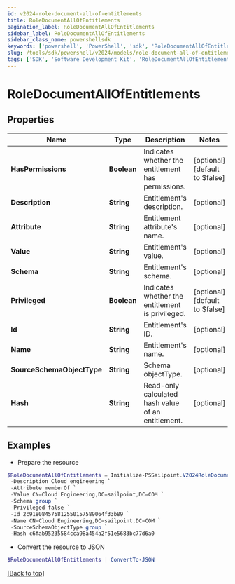 ```yaml
---
id: v2024-role-document-all-of-entitlements
title: RoleDocumentAllOfEntitlements
pagination_label: RoleDocumentAllOfEntitlements
sidebar_label: RoleDocumentAllOfEntitlements
sidebar_class_name: powershellsdk
keywords: ['powershell', 'PowerShell', 'sdk', 'RoleDocumentAllOfEntitlements', 'V2024RoleDocumentAllOfEntitlements'] 
slug: /tools/sdk/powershell/v2024/models/role-document-all-of-entitlements
tags: ['SDK', 'Software Development Kit', 'RoleDocumentAllOfEntitlements', 'V2024RoleDocumentAllOfEntitlements']
---
```



# RoleDocumentAllOfEntitlements

## Properties

Name | Type | Description | Notes
------------ | ------------- | ------------- | -------------
**HasPermissions** | **Boolean** | Indicates whether the entitlement has permissions. | [optional] [default to $false]
**Description** | **String** | Entitlement's description. | [optional] 
**Attribute** | **String** | Entitlement attribute's name. | [optional] 
**Value** | **String** | Entitlement's value. | [optional] 
**Schema** | **String** | Entitlement's schema. | [optional] 
**Privileged** | **Boolean** | Indicates whether the entitlement is privileged. | [optional] [default to $false]
**Id** | **String** | Entitlement's ID. | [optional] 
**Name** | **String** | Entitlement's name. | [optional] 
**SourceSchemaObjectType** | **String** | Schema objectType. | [optional] 
**Hash** | **String** | Read-only calculated hash value of an entitlement. | [optional] 

## Examples

- Prepare the resource
```powershell
$RoleDocumentAllOfEntitlements = Initialize-PSSailpoint.V2024RoleDocumentAllOfEntitlements  -HasPermissions false `
 -Description Cloud engineering `
 -Attribute memberOf `
 -Value CN=Cloud Engineering,DC=sailpoint,DC=COM `
 -Schema group `
 -Privileged false `
 -Id 2c918084575812550157589064f33b89 `
 -Name CN=Cloud Engineering,DC=sailpoint,DC=COM `
 -SourceSchemaObjectType group `
 -Hash c6fab95235584cca98a454a2f51e5683bc77d6a0
```

- Convert the resource to JSON
```powershell
$RoleDocumentAllOfEntitlements | ConvertTo-JSON
```


[[Back to top]](#) 

